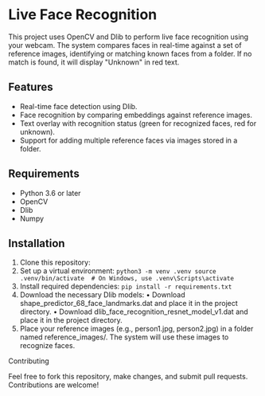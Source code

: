 # Live Face Recognition

This project uses OpenCV and Dlib to perform live face recognition using your webcam. The system compares faces in real-time against a set of reference images, identifying or matching known faces from a folder. If no match is found, it will display "Unknown" in red text. 

## Features

- Real-time face detection using Dlib.
- Face recognition by comparing embeddings against reference images.
- Text overlay with recognition status (green for recognized faces, red for unknown).
- Support for adding multiple reference faces via images stored in a folder.

## Requirements

- Python 3.6 or later
- OpenCV
- Dlib
- Numpy

## Installation

1.  Clone this repository:
2.	Set up a virtual environment: ```python3 -m venv .venv
source .venv/bin/activate  # On Windows, use .venv\Scripts\activate```
3.	Install required dependencies: ```pip install -r requirements.txt```
4.	Download the necessary Dlib models:
  •	Download shape_predictor_68_face_landmarks.dat and place it in the project directory.
  •	Download dlib_face_recognition_resnet_model_v1.dat and place it in the project directory.
5.	Place your reference images (e.g., person1.jpg, person2.jpg) in a folder named reference_images/. The system will use these images to recognize faces.

   Contributing

Feel free to fork this repository, make changes, and submit pull requests. Contributions are welcome!
